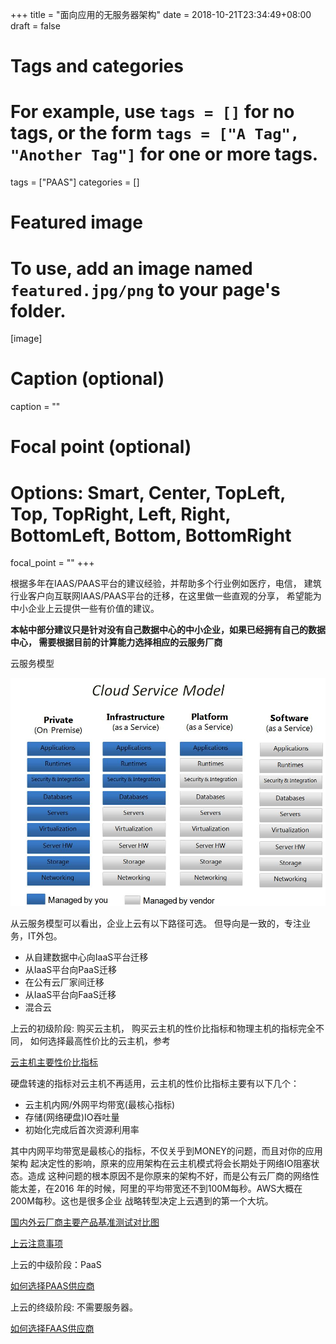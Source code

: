 +++
title = "面向应用的无服务器架构"
date = 2018-10-21T23:34:49+08:00
draft = false

# Tags and categories
# For example, use `tags = []` for no tags, or the form `tags = ["A Tag", "Another Tag"]` for one or more tags.
tags = ["PAAS"]
categories = []

# Featured image
# To use, add an image named `featured.jpg/png` to your page's folder. 
[image]
  # Caption (optional)
  caption = ""

  # Focal point (optional)
  # Options: Smart, Center, TopLeft, Top, TopRight, Left, Right, BottomLeft, Bottom, BottomRight
  focal_point = ""
+++

根据多年在IAAS/PAAS平台的建议经验，并帮助多个行业例如医疗，电信，
建筑行业客户向互联网IAAS/PAAS平台的迁移，在这里做一些直观的分享，
希望能为中小企业上云提供一些有价值的建议。

**本帖中部分建议只是针对没有自己数据中心的中小企业，如果已经拥有自己的数据中心，
需要根据目前的计算能力选择相应的云服务厂商**

云服务模型

![RNA](./cloud-model.jpeg)

从云服务模型可以看出，企业上云有以下路径可选。
但导向是一致的，专注业务，IT外包。


- 从自建数据中心向IaaS平台迁移
- 从IaaS平台向PaaS迁移
- 在公有云厂家间迁移
- 从IaaS平台向FaaS迁移
- 混合云

上云的初级阶段:
购买云主机， 购买云主机的性价比指标和物理主机的指标完全不同，
如何选择最高性价比的云主机，参考

[云主机主要性价比指标](/post/iaas-how-to-buy-ec2/)

硬盘转速的指标对云主机不再适用，云主机的性价比指标主要有以下几个：

- 云主机内网/外网平均带宽(最核心指标)
- 存储(网络硬盘)IO吞吐量
- 初始化完成后首次资源利用率

其中内网平均带宽是最核心的指标，不仅关乎到MONEY的问题，而且对你的应用架构
起决定性的影响，原来的应用架构在云主机模式将会长期处于网络IO阻塞状态。造成
这种问题的根本原因不是你原来的架构不好，而是公有云厂商的网络性能太差，在2016
年的时候，阿里的平均带宽还不到100M每秒。AWS大概在200M每秒。这也是很多企业
战略转型决定上云遇到的第一个大坑。


[国内外云厂商主要产品基准测试对比图](/post/iaas-benchmark-2016/)


[上云注意事项](/post/iaas-gears)

上云的中级阶段：PaaS

[如何选择PAAS供应商](/post/paas-how-to-buy)


上云的终级阶段: 不需要服务器。

[如何选择FAAS供应商](/post/faas-how-to-buy)


